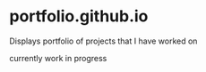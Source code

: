 # portfolio.github.io
Displays portfolio of projects that I have worked on

currently work in progress
